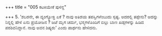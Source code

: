 +++
title = "005 ಕಟಕಿಯೇಕೆ ಪುಳಿನ್ದ"

+++
5. 'ಶಬರನೇ, ಈ ವ್ಯಂಗ್ಯೋಕ್ತಿ ಏಕೆ ? ನಾವು ಅತಿಶಯ ತಪಸ್ವಿಗಳೆಂಬುದು ಸ್ಪಷ್ಟ. ಅದರಲ್ಲಿ ತಪ್ಪೇನು? ಅದನ್ನು ನಿನ್ನಲ್ಲಿ ಹೇಳಿ ಏನು ಪ್ರಯೋಜನ ? ಜಟೆ ಮೃಗ ಚರ್ಮ, ಭಸ್ಮಗಳೊಂದಿಗೆ ಬಿಲ್ಲು ಬಾಣ ಖಡ್ಗಗಳನ್ನು ಹಿಡಿದ ಪರಶಿವನಿದ್ದಾನೆ.  ನಾವು ಅವನ ಶಿಷ್ಯರು' ಎಂದು ಪಾರ್ಥನು ಹೇಳಿದನು.